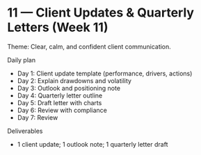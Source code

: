 # 11 — Client Updates & Quarterly Letters (Week 11)

Theme: Clear, calm, and confident client communication.

Daily plan
- Day 1: Client update template (performance, drivers, actions)
- Day 2: Explain drawdowns and volatility
- Day 3: Outlook and positioning note
- Day 4: Quarterly letter outline
- Day 5: Draft letter with charts
- Day 6: Review with compliance
- Day 7: Review

Deliverables
- 1 client update; 1 outlook note; 1 quarterly letter draft
